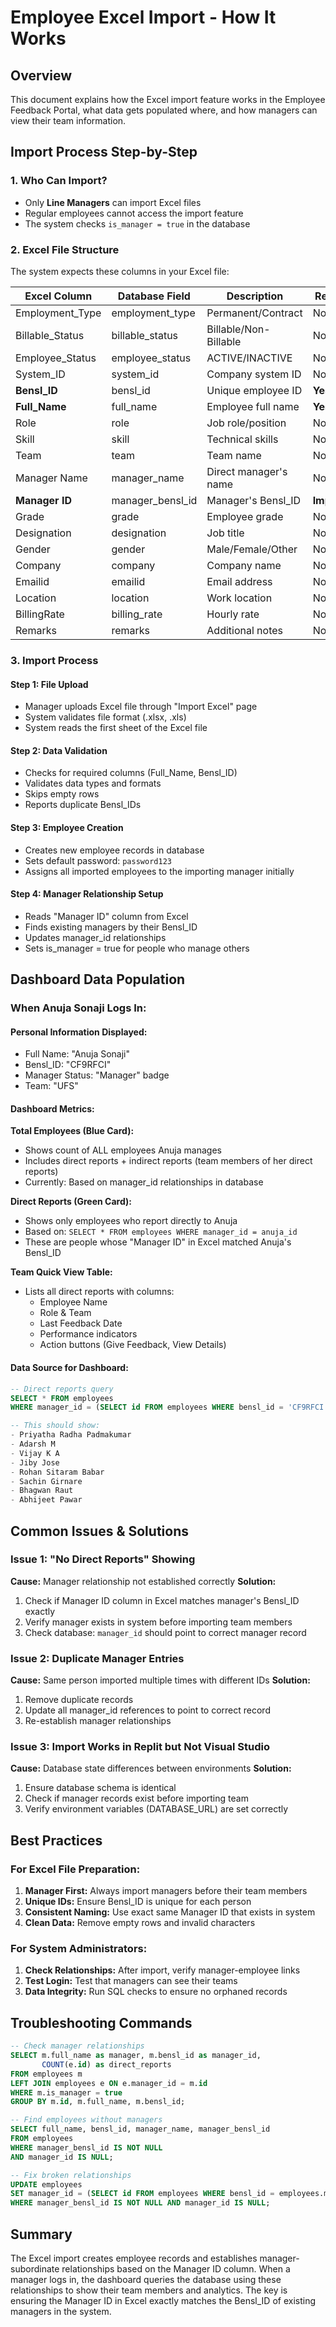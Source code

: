 # Employee Excel Import - How It Works

## Overview
This document explains how the Excel import feature works in the Employee Feedback Portal, what data gets populated where, and how managers can view their team information.

## Import Process Step-by-Step

### 1. Who Can Import?
- Only **Line Managers** can import Excel files
- Regular employees cannot access the import feature
- The system checks `is_manager = true` in the database

### 2. Excel File Structure
The system expects these columns in your Excel file:

| Excel Column | Database Field | Description | Required |
|--------------|----------------|-------------|----------|
| Employment_Type | employment_type | Permanent/Contract | No |
| Billable_Status | billable_status | Billable/Non-Billable | No |
| Employee_Status | employee_status | ACTIVE/INACTIVE | No |
| System_ID | system_id | Company system ID | No |
| **Bensl_ID** | bensl_id | Unique employee ID | **Yes** |
| **Full_Name** | full_name | Employee full name | **Yes** |
| Role | role | Job role/position | No |
| Skill | skill | Technical skills | No |
| Team | team | Team name | No |
| Manager Name | manager_name | Direct manager's name | No |
| **Manager ID** | manager_bensl_id | Manager's Bensl_ID | **Important** |
| Grade | grade | Employee grade | No |
| Designation | designation | Job title | No |
| Gender | gender | Male/Female/Other | No |
| Company | company | Company name | No |
| Emailid | emailid | Email address | No |
| Location | location | Work location | No |
| BillingRate | billing_rate | Hourly rate | No |
| Remarks | remarks | Additional notes | No |

### 3. Import Process

#### Step 1: File Upload
- Manager uploads Excel file through "Import Excel" page
- System validates file format (.xlsx, .xls)
- System reads the first sheet of the Excel file

#### Step 2: Data Validation
- Checks for required columns (Full_Name, Bensl_ID)
- Validates data types and formats
- Skips empty rows
- Reports duplicate Bensl_IDs

#### Step 3: Employee Creation
- Creates new employee records in database
- Sets default password: `password123`
- Assigns all imported employees to the importing manager initially

#### Step 4: Manager Relationship Setup
- Reads "Manager ID" column from Excel
- Finds existing managers by their Bensl_ID
- Updates manager_id relationships
- Sets is_manager = true for people who manage others

## Dashboard Data Population

### When Anuja Sonaji Logs In:

#### Personal Information Displayed:
- Full Name: "Anuja Sonaji"
- Bensl_ID: "CF9RFCI" 
- Manager Status: "Manager" badge
- Team: "UFS"

#### Dashboard Metrics:

**Total Employees (Blue Card):**
- Shows count of ALL employees Anuja manages
- Includes direct reports + indirect reports (team members of her direct reports)
- Currently: Based on manager_id relationships in database

**Direct Reports (Green Card):**
- Shows only employees who report directly to Anuja
- Based on: `SELECT * FROM employees WHERE manager_id = anuja_id`
- These are people whose "Manager ID" in Excel matched Anuja's Bensl_ID

**Team Quick View Table:**
- Lists all direct reports with columns:
  - Employee Name
  - Role & Team
  - Last Feedback Date
  - Performance indicators
  - Action buttons (Give Feedback, View Details)

#### Data Source for Dashboard:
```sql
-- Direct reports query
SELECT * FROM employees 
WHERE manager_id = (SELECT id FROM employees WHERE bensl_id = 'CF9RFCI')

-- This should show:
- Priyatha Radha Padmakumar
- Adarsh M
- Vijay K A
- Jiby Jose
- Rohan Sitaram Babar
- Sachin Girnare
- Bhagwan Raut
- Abhijeet Pawar
```

## Common Issues & Solutions

### Issue 1: "No Direct Reports" Showing
**Cause:** Manager relationship not established correctly
**Solution:** 
1. Check if Manager ID column in Excel matches manager's Bensl_ID exactly
2. Verify manager exists in system before importing team members
3. Check database: `manager_id` should point to correct manager record

### Issue 2: Duplicate Manager Entries
**Cause:** Same person imported multiple times with different IDs
**Solution:**
1. Remove duplicate records
2. Update all manager_id references to point to correct record
3. Re-establish manager relationships

### Issue 3: Import Works in Replit but Not Visual Studio
**Cause:** Database state differences between environments
**Solution:**
1. Ensure database schema is identical
2. Check if manager records exist before importing team
3. Verify environment variables (DATABASE_URL) are set correctly

## Best Practices

### For Excel File Preparation:
1. **Manager First:** Always import managers before their team members
2. **Unique IDs:** Ensure Bensl_ID is unique for each person
3. **Consistent Naming:** Use exact same Manager ID that exists in system
4. **Clean Data:** Remove empty rows and invalid characters

### For System Administrators:
1. **Check Relationships:** After import, verify manager-employee links
2. **Test Login:** Test that managers can see their teams
3. **Data Integrity:** Run SQL checks to ensure no orphaned records

## Troubleshooting Commands

```sql
-- Check manager relationships
SELECT m.full_name as manager, m.bensl_id as manager_id, 
       COUNT(e.id) as direct_reports
FROM employees m
LEFT JOIN employees e ON e.manager_id = m.id
WHERE m.is_manager = true
GROUP BY m.id, m.full_name, m.bensl_id;

-- Find employees without managers
SELECT full_name, bensl_id, manager_name, manager_bensl_id
FROM employees 
WHERE manager_bensl_id IS NOT NULL 
AND manager_id IS NULL;

-- Fix broken relationships
UPDATE employees 
SET manager_id = (SELECT id FROM employees WHERE bensl_id = employees.manager_bensl_id)
WHERE manager_bensl_id IS NOT NULL AND manager_id IS NULL;
```

## Summary
The Excel import creates employee records and establishes manager-subordinate relationships based on the Manager ID column. When a manager logs in, the dashboard queries the database using these relationships to show their team members and analytics. The key is ensuring the Manager ID in Excel exactly matches the Bensl_ID of existing managers in the system.
